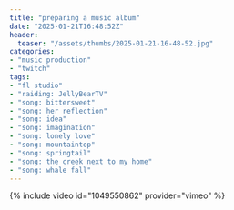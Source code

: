 ```yaml
---
title: "preparing a music album"
date: "2025-01-21T16:48:52Z"
header:
  teaser: "/assets/thumbs/2025-01-21-16-48-52.jpg"
categories:
- "music production"
- "twitch"
tags:
- "fl studio"
- "raiding: JellyBearTV"
- "song: bittersweet"
- "song: her reflection"
- "song: idea"
- "song: imagination"
- "song: lonely love"
- "song: mountaintop"
- "song: springtail"
- "song: the creek next to my home"
- "song: whale fall"
---
```

{% include video id="1049550862" provider="vimeo" %}
